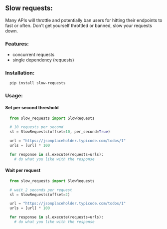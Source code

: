 ## Slow requests:
  Many APIs will throttle and potentially ban users for hitting their endpoints to fast or often.
  Don't get yourself throttled or banned, slow your requests down.

### Features: 
  - concurrent requests
  - single dependency (requests)


### Installation:
```
  pip install slow-requests
```

### Usage:

#### Set per second threshold
```python
  from slow_requests import SlowRequests

  # 10 requests per second
  sl = SlowRequests(offset=10, per_second=True)

  url = "https://jsonplaceholder.typicode.com/todos/1"
  urls = [url] * 100

  for response in sl.execute(requests=urls):
    # do what you like with the response
```

#### Wait per request
```python
  from slow_requests import SlowRequests

  # wait 2 seconds per request
  sl = SlowRequests(offset=2)

  url = "https://jsonplaceholder.typicode.com/todos/1"
  urls = [url] * 100

  for response in sl.execute(requests=urls):
    # do what you like with the response
```